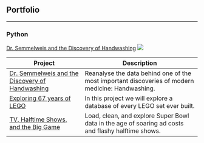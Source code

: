 ## Portfolio

---

### Python

[Dr. Semmelweis and the Discovery of Handwashing](https://github.com/data-248/DataCamp-Projects/blob/master/Dr.%20Semmelweis%20and%20the%20Discovery%20of%20Handwashing/notebook.ipynb)
<img src="https://upload.wikimedia.org/wikipedia/commons/thumb/f/f8/Ignaz_Semmelweis_1860.jpg/1200px-Ignaz_Semmelweis_1860.jpg?raw=true"/>

| Project | Description |
| --- | --- |
| <a href="https://github.com/data-248/DataCamp-Projects/blob/master/Dr.%20Semmelweis%20and%20the%20Discovery%20of%20Handwashing/notebook.ipynb">Dr. Semmelweis and the Discovery of Handwashing</a> | Reanalyse the data behind one of the most important discoveries of modern medicine: Handwashing. |
| <a href="https://github.com/data-248/DataCamp-Projects/blob/master/Exploring%2067%20years%20of%20LEGO/notebook.ipynb">Exploring 67 years of LEGO</a> | In this project we will explore a database of every LEGO set ever built. |
| <a href="https://github.com/data-248/DataCamp-Projects/blob/master/TV%2C%20Halftime%20Shows%2C%20and%20the%20Big%20Game/notebook.ipynb">TV, Halftime Shows, and the Big Game</a> | Load, clean, and explore Super Bowl data in the age of soaring ad costs and flashy halftime shows. |
